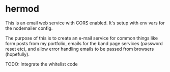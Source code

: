 # hermod
This is an email web service with CORS enabled.
It's setup with env vars for the nodemailer config.

The purpose of this is to create an e-mail service for common things like form posts from my portfolio, emails for the band page services (password reset etc), and allow error handling emails to be passed from browsers (hopefully).

TODO: Integrate the whitelist code
